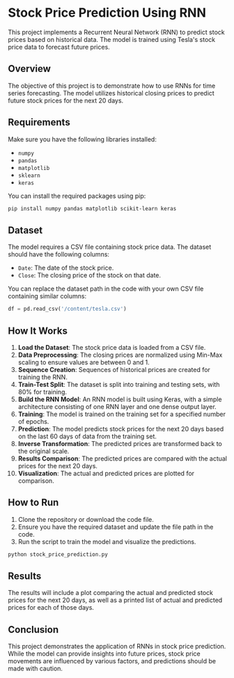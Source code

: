 # Stock Price Prediction Using RNN

This project implements a Recurrent Neural Network (RNN) to predict stock prices based on historical data. The model is trained using Tesla's stock price data to forecast future prices.

## Overview

The objective of this project is to demonstrate how to use RNNs for time series forecasting. The model utilizes historical closing prices to predict future stock prices for the next 20 days.

## Requirements

Make sure you have the following libraries installed:

- `numpy`
- `pandas`
- `matplotlib`
- `sklearn`
- `keras`

You can install the required packages using pip:

```bash
pip install numpy pandas matplotlib scikit-learn keras
```

## Dataset

The model requires a CSV file containing stock price data. The dataset should have the following columns:

- `Date`: The date of the stock price.
- `Close`: The closing price of the stock on that date.

You can replace the dataset path in the code with your own CSV file containing similar columns:

```python
df = pd.read_csv('/content/tesla.csv')
```

## How It Works

1. **Load the Dataset**: The stock price data is loaded from a CSV file.
2. **Data Preprocessing**: The closing prices are normalized using Min-Max scaling to ensure values are between 0 and 1.
3. **Sequence Creation**: Sequences of historical prices are created for training the RNN.
4. **Train-Test Split**: The dataset is split into training and testing sets, with 80% for training.
5. **Build the RNN Model**: An RNN model is built using Keras, with a simple architecture consisting of one RNN layer and one dense output layer.
6. **Training**: The model is trained on the training set for a specified number of epochs.
7. **Prediction**: The model predicts stock prices for the next 20 days based on the last 60 days of data from the training set.
8. **Inverse Transformation**: The predicted prices are transformed back to the original scale.
9. **Results Comparison**: The predicted prices are compared with the actual prices for the next 20 days.
10. **Visualization**: The actual and predicted prices are plotted for comparison.

## How to Run

1. Clone the repository or download the code file.
2. Ensure you have the required dataset and update the file path in the code.
3. Run the script to train the model and visualize the predictions.

```bash
python stock_price_prediction.py
```

## Results

The results will include a plot comparing the actual and predicted stock prices for the next 20 days, as well as a printed list of actual and predicted prices for each of those days.

## Conclusion

This project demonstrates the application of RNNs in stock price prediction. While the model can provide insights into future prices, stock price movements are influenced by various factors, and predictions should be made with caution.
